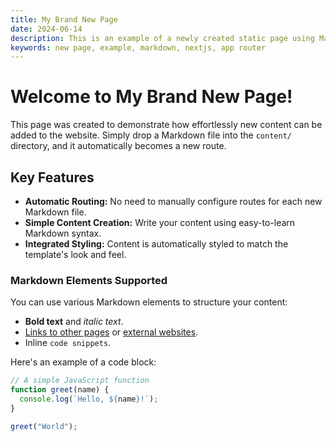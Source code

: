 ```yaml
---
title: My Brand New Page
date: 2024-06-14
description: This is an example of a newly created static page using Markdown.
keywords: new page, example, markdown, nextjs, app router
---
```


# Welcome to My Brand New Page!

This page was created to demonstrate how effortlessly new content can be added to the website. Simply drop a Markdown file into the `content/` directory, and it automatically becomes a new route.

## Key Features

* **Automatic Routing:** No need to manually configure routes for each new Markdown file.
* **Simple Content Creation:** Write your content using easy-to-learn Markdown syntax.
* **Integrated Styling:** Content is automatically styled to match the template's look and feel.

### Markdown Elements Supported

You can use various Markdown elements to structure your content:

* **Bold text** and *italic text*.
* [Links to other pages](/docs/about) or [external websites](https://google.com).
* Inline `code snippets`.

Here's an example of a code block:

```javascript
// A simple JavaScript function
function greet(name) {
  console.log(`Hello, ${name}!`);
}

greet("World");